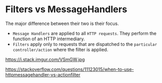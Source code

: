 # Filters vs MessageHandlers
The major difference between their two is their focus. 
  - `Message Handlers` are applied to all `HTTP requests`. They perform the function of an HTTP intermediary.
  - `Filters` apply only to requests that are dispatched to the `particular controller/action` where the filter is applied.

https://i.stack.imgur.com/VSmGW.jpg

https://stackoverflow.com/questions/11123015/when-to-use-httpmessagehandler-vs-actionfilter
